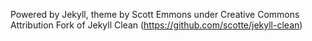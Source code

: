 Powered by Jekyll, theme by Scott Emmons under Creative Commons Attribution
Fork of Jekyll Clean (https://github.com/scotte/jekyll-clean)
